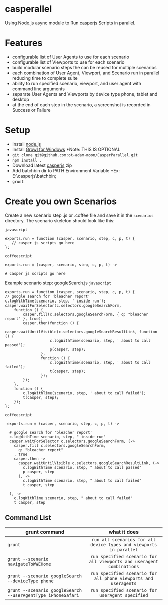 casperallel
=========

Using Node.js async module to Run [casperjs](http://casperjs.org/) Scripts in parallel.


Features
=======
  * configurable list of User Agents to use for each scenario
  * configurable list of Viewports to use for each scenario
  * build modular scenario steps the can be reused for multiple scenarios
  * each combination of User Agent, Viewport, and Scenario run in parallel reducing time to complete suite
  * ability to run specified scenario, viewport, and user agent with command line arguments
  * separate User Agents and Viewports by device type phone, tablet and desktop
  * at the end of each step in the scenario, a screenshot is recorded in Success or Failure

Setup
=====

* Install [node.js](http://nodejs.org/)
* Install [Growl for Windows](http://www.growlforwindows.com/gfw/) *Note: THIS IS OPTIONAL
* `git clone git@github.com:ot-adam-moon/CasperParallel.git`
* `npm install .`
* Download latest [casperjs](http://casperjs.org/) zip
* Add batchbin dir to PATH Environment Variable *Ex: E:\casperjs\batchbin;
* `grunt`

Create you own Scenarios
========================
 Create a new scenario step .js or .coffee file and save it in the `scenarios` directory.
 The scenario skeleton should look like this:
 
  `javascript`
  
    exports.run = function (casper, scenario, step, c, p, t) {
       // casper js scripts go here
    };
    
  `coffeescript`
  
    exports.run = (casper, scenario, step, c, p, t) ->

    # casper js scripts go here
 
 
 Example scenario step: googleSearch.js
 `javascript`
  
    exports.run = function (casper, scenario, step, c, p, t) {
    // google search for 'bleacher report'
    c.logWithTime(scenario, step, ' inside run');
    casper.waitForSelector(c.selectors.googleSearchForm,
        function () {
            casper.fill(c.selectors.googleSearchForm, { q: "bleacher report" }, true);
            casper.then(function () {
                casper.waitUntilVisible(c.selectors.googleSearchResultLink, function () {
                        c.logWithTime(scenario, step, ' about to call passed');
                        p(casper, step);
                    },
                    function () {
                        c.logWithTime(scenario, step, ' about to call failed');
                        t(casper, step);
                    });
            });
        },
        function () {
            c.logWithTime(scenario, step, ' about to call failed');
            t(casper, step);
        });
    };
    
  `coffeescript`
 
     exports.run = (casper, scenario, step, c, p, t) ->
  
      # google search for 'bleacher report'
      c.logWithTime scenario, step, " inside run"
      casper.waitForSelector c.selectors.googleSearchForm, (->
        casper.fill c.selectors.googleSearchForm,
          q: "bleacher report"
        , true
        casper.then ->
          casper.waitUntilVisible c.selectors.googleSearchResultLink, (->
            c.logWithTime scenario, step, " about to call passed"
            p casper, step
          ), ->
            c.logWithTime scenario, step, " about to call failed"
            t casper, step
    
      ), ->
        c.logWithTime scenario, step, " about to call failed"
        t casper, step



 
Command List
------------

| grunt command | what it does  |
| ------------- |:-------------:|
| `grunt`|`run all scenarios for all device types and viewports in parallel`|
| `grunt --scenario navigateToWWEHome`|`run specified scenario for all viewports and useragent combinations`|
| `grunt --scenario googleSearch --deviceType phone`|`run specified scenario for all phone viewports and useragents`|
| `grunt --scenario googleSearch --userAgentType iPhoneSafari`|`run specified scenario for userAgent specified`|



